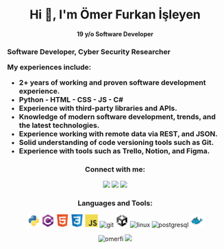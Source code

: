 <h1 align="center">Hi 👋, I'm Ömer Furkan İşleyen</h1>
<h4 align="center" >19 y/o Software Developer </h4>

<h3>Software Developer, Cyber Security Researcher

My experiences include:
- 2+ years of working and proven software development experience.
- Python - HTML - CSS - JS - C#
- Experience with third-party libraries and APIs.
- Knowledge of modern software development, trends, and the latest technologies.
- Experience working with remote data via REST, and JSON.
- Solid understanding of code versioning tools such as Git.
- Experience with tools such as Trello, Notion, and Figma. </h3>

<h3 align="center">Connect with me:</h3>
<p align="center">
  <a href="https://linkedin.com/in/omerfi"><img src="https://img.shields.io/badge/linkedin-0077B5.svg?style=for-the-badge&logo=linkedin&logoColor=white"/></a>
  <a href="https://omerfi.medium.com/"><img src="https://img.shields.io/badge/medium-9146FF.svg?style=for-the-badge&logo=medium&logoColor=white"/></a>
  <a href="https://www.youtube.com/channel/UCXp5RW0NaNZ_7GJeU-hTxUA"><img src="https://img.shields.io/badge/youtube-9116EF.svg?style=for-the-badge&logo=youtube&logoColor=white"/></a>
</p>

<h3 align="center">Languages and Tools:</h3>
<p align="center">
 
<img src="https://raw.githubusercontent.com/devicons/devicon/master/icons/python/python-original.svg" alt="python" width="30" height="30"/>
<img src="https://raw.githubusercontent.com/devicons/devicon/master/icons/csharp/csharp-original.svg" alt="csharp" width="30" height="30"/> 
<img src="https://raw.githubusercontent.com/devicons/devicon/master/icons/html5/html5-original.svg" alt="html5" width="30" height="30"/> 
<img src="https://raw.githubusercontent.com/devicons/devicon/master/icons/css3/css3-original.svg" alt="css3" width="30" height="30"/>
<img src="https://raw.githubusercontent.com/devicons/devicon/master/icons/javascript/javascript-original.svg" alt="javascript" width="30" height="30"/>
<img src="https://www.vectorlogo.zone/logos/git-scm/git-scm-icon.svg" alt="git" width="30" height="30"/>
<img src="https://raw.githubusercontent.com/devicons/devicon/master/icons/unity/unity-original.svg" alt="unity" width="30" height="30"/>
<img src="https://www.vectorlogo.zone/logos/linux/linux-icon.svg" alt="linux" width="30" height="30"/>  
<img src="https://wiki.postgresql.org/images/9/9a/PostgreSQL_logo.3colors.540x557.png" alt="postgresql" width=30 height=30/>
<img src="https://raw.githubusercontent.com/devicons/devicon/master/icons/docker/docker-original.svg" alt="docker" width=30 height=30/>

</p>

<p align="center">
 
<img src="https://github-readme-stats.vercel.app/api/top-langs/?username=omerfi&layout=compact&hide=html&theme=radical" alt="omerfi"/>
<img height="170em" src="https://github-readme-stats.vercel.app/api?username=omerfi&include_all_commits=true&count_private=true&show_icons=true&theme=radical"/>


</p>
